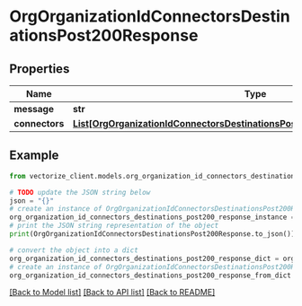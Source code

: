 # OrgOrganizationIdConnectorsDestinationsPost200Response


## Properties

Name | Type | Description | Notes
------------ | ------------- | ------------- | -------------
**message** | **str** |  | [optional] 
**connectors** | [**List[OrgOrganizationIdConnectorsDestinationsPost200ResponseConnectorsInner]**](OrgOrganizationIdConnectorsDestinationsPost200ResponseConnectorsInner.md) |  | [optional] 

## Example

```python
from vectorize_client.models.org_organization_id_connectors_destinations_post200_response import OrgOrganizationIdConnectorsDestinationsPost200Response

# TODO update the JSON string below
json = "{}"
# create an instance of OrgOrganizationIdConnectorsDestinationsPost200Response from a JSON string
org_organization_id_connectors_destinations_post200_response_instance = OrgOrganizationIdConnectorsDestinationsPost200Response.from_json(json)
# print the JSON string representation of the object
print(OrgOrganizationIdConnectorsDestinationsPost200Response.to_json())

# convert the object into a dict
org_organization_id_connectors_destinations_post200_response_dict = org_organization_id_connectors_destinations_post200_response_instance.to_dict()
# create an instance of OrgOrganizationIdConnectorsDestinationsPost200Response from a dict
org_organization_id_connectors_destinations_post200_response_from_dict = OrgOrganizationIdConnectorsDestinationsPost200Response.from_dict(org_organization_id_connectors_destinations_post200_response_dict)
```
[[Back to Model list]](../README.md#documentation-for-models) [[Back to API list]](../README.md#documentation-for-api-endpoints) [[Back to README]](../README.md)


